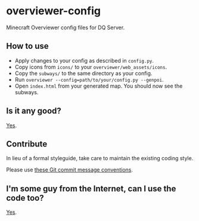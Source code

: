 # overviewer-config
Minecraft Overviewer config files for DQ Server.

## How to use

- Apply changes to your config as described in `config.py`.
- Copy icons from `icons/` to your `overviewer/web_assets/icons`.
- Copy the `subways/` to the same directory as your config.
- Run `overviewer --config=path/to/your/config.py --genpoi`.
- Open `index.html` from your generated map. You should now see the subways.

## Is it any good?

[Yes](https://news.ycombinator.com/item?id=3067434).

## Contribute

In lieu of a formal styleguide, take care to maintain the existing coding style.

Please use [these Git commit message conventions](https://docs.google.com/document/d/1QrDFcIiPjSLDn3EL15IJygNPiHORgU1_OOAqWjiDU5Y/edit#heading=h.em2hiij8p46d).

## I'm some guy from the Internet, can I use the code too?

[Yes](LICENSE).
